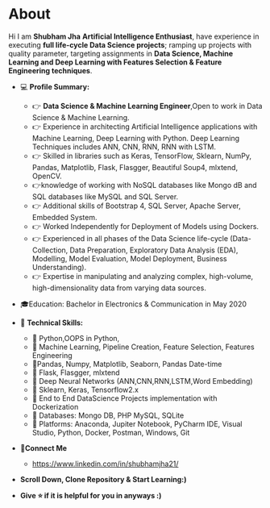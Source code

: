 # About
Hi I am **Shubham Jha** **Artificial Intelligence Enthusiast**, have experience in executing **full life-cycle Data Science projects**; ramping up projects with quality parameter, targeting assignments in **Data Science, Machine Learning and Deep Learning with Features Selection & Feature Engineering techniques**.
- 💻 **Profile Summary:**
    - 👉 **Data Science & Machine Learning Engineer**,Open to work in Data Science & Machine Learning.
    - 👉 Experience in architecting Artificial Intelligence applications with Machine Learning, Deep Learning with Python. Deep Learning Techniques includes ANN, CNN, RNN, RNN with LSTM.
    - 👉 Skilled in libraries such as Keras, TensorFlow, Sklearn, NumPy, Pandas, Matplotlib, Flask, Flasgger, Beautiful Soup4, mlxtend, OpenCV.
    - 👉knowledge of working with NoSQL databases like Mongo dB and SQL databases like MySQL and SQL Server.
    - 👉 Additional skills of Bootstrap 4, SQL Server, Apache Server, Embedded System.
    - 👉 Worked Independently for Deployment of Models using Dockers.
    - 👉 Experienced in all phases of the Data Science life-cycle (Data-Collection, Data Preparation, Exploratory Data Analysis (EDA), Modelling, Model Evaluation, Model Deployment, Business Understanding).
    - 👉 Expertise in manipulating and analyzing complex, high-volume, high-dimensionality data from varying data sources.

- 🎓Education: Bachelor in Electronics & Communication in May 2020

- 🤹 **Technical Skills:**

    - 🏅 Python,OOPS in Python,
    - 🏅 Machine Learning, Pipeline Creation, Feature Selection, Features Engineering
    - 🏅Pandas, Numpy, Matplotlib, Seaborn, Pandas Date-time
    - 🏅 Flask, Flasgger, mlxtend
    - 🏅 Deep Neural Networks (ANN,CNN,RNN,LSTM,Word Embedding)
    - 🏅 Sklearn, Keras, Tensorflow2.x
    - 🏅 End to End DataScience Projects implementation with Dockerization
    - 🏅 Databases: Mongo DB, PHP MySQL, SQLite
    - 🏅 Platforms: Anaconda, Jupiter Notebook, PyCharm IDE, Visual Studio, Python, Docker, Postman, Windows, Git


- 🤝**Connect Me**
    - https://www.linkedin.com/in/shubhamjha21/
- **Scroll Down, Clone Repository & Start Learning:)**
- **Give ⭐ if it is helpful for you in anyways :)**
